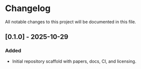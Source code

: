 # Changelog
All notable changes to this project will be documented in this file.

## [0.1.0] - 2025-10-29
### Added
- Initial repository scaffold with papers, docs, CI, and licensing.